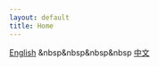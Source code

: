 ```yaml
---
layout: default
title: Home
---
```


[English](/en/)          &nbsp&nbsp&nbsp&nbsp            [中文](/zh/)

